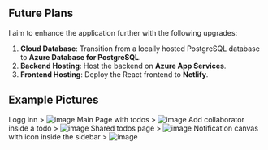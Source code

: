 ## Future Plans  

I aim to enhance the application further with the following upgrades:  

1. **Cloud Database**: Transition from a locally hosted PostgreSQL database to **Azure Database for PostgreSQL**.  
2. **Backend Hosting**: Host the backend on **Azure App Services**.  
3. **Frontend Hosting**: Deploy the React frontend to **Netlify**.  


 ## Example Pictures
 Logg inn > ![image](https://github.com/user-attachments/assets/bff218cc-6801-43d5-9380-5bd679e91662)
Main Page with todos > ![image](https://github.com/user-attachments/assets/bd604e3a-d58e-4835-b805-71934ff9ef30)
Add collaborator inside a todo > ![image](https://github.com/user-attachments/assets/a86420a1-ff05-4f16-974b-4bfd58ef6163)
Shared todos page > ![image](https://github.com/user-attachments/assets/adb5d51f-e13a-480b-8181-7375c32f7ce1)
Notification canvas with icon inside the sidebar > ![image](https://github.com/user-attachments/assets/cd96366b-7983-4910-8014-58a513e09ea7)

